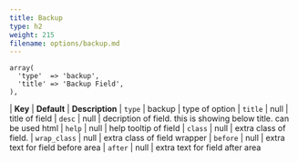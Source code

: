 ```yaml
---
title: Backup
type: h2
weight: 215
filename: options/backup.md
---
```


```php?start_line=1
array(
  'type'  => 'backup',
  'title' => 'Backup Field',
),
```

| **Key**          | **Default** | **Description**
| `type`           | backup      | type of option
| `title`          | null        | title of field
| `desc`           | null        | decription of field. this is showing below title. can be used html
| `help`           | null        | help tooltip of field
| `class`          | null        | extra class of field.
| `wrap_class`     | null        | extra class of field wrapper
| `before`         | null        | extra text for field before area
| `after`          | null        | extra text for field after area
